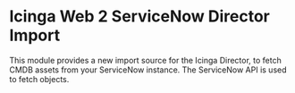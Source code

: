 # Icinga Web 2 ServiceNow Director Import

This module provides a new import source for the Icinga Director, to fetch CMDB assets from your ServiceNow instance.
The ServiceNow API is used to fetch objects.
